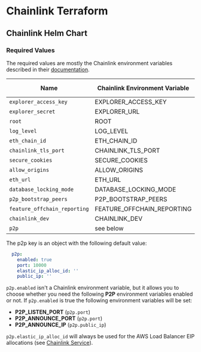 # Chainlink Terraform

## Chainlink Helm Chart

### Required Values

The required values are mostly the Chainlink environment variables described in their [documentation](https://docs.chain.link/docs/configuration-variables/).

| Name                         | Chainlink Environment Variable | Type   | Required | Default Value |
|------------------------------|--------------------------------|--------|----------|---------------|
| `explorer_access_key`        | EXPLORER_ACCESS_KEY            | string | True     | ""            |
| `explorer_secret`            | EXPLORER_URL                   | string | True     | ""            |
| `root`                       | ROOT                           | string | True     | "/chainlink"  |
| `log_level`                  | LOG_LEVEL                      | string | True     | "debug"       |
| `eth_chain_id`               | ETH_CHAIN_ID                   | string | True     | "4"           |
| `chainlink_tls_port`         | CHAINLINK_TLS_PORT             | string | True     | "0"           |
| `secure_cookies`             | SECURE_COOKIES                 | string | True     | "false"       |
| `allow_origins`              | ALLOW_ORIGINS                  | string | True     | "*"           |
| `eth_url`                    | ETH_URL                        | string | True     | ""            |
| `database_locking_mode`      | DATABASE_LOCKING_MODE          | string | True     | "lease"       |
| `p2p_bootstrap_peers`        | P2P_BOOTSTRAP_PEERS            | string | True     | ""            |
| `feature_offchain_reporting` | FEATURE_OFFCHAIN_REPORTING     | string | True     | "true"        |
| `chainlink_dev`              | CHAINLINK_DEV                  | string | True     | "true"        |
| `p2p`                        | see below                      | object | True     | see below     |

The p2p key is an object with the following default value:
```yaml
  p2p:
    enabled: true
    port: 10000
    elastic_ip_alloc_id: ''
    public_ip: ''
```

`p2p.enabled` isn't a Chainlink environment variable, but it allows you to choose whether you need the following **P2P** environment variables enabled or not.
If `p2p.enabled` is true the following environment variables will be set:
- **P2P_LISTEN_PORT** (`p2p.port`)
- **P2P_ANNOUNCE_PORT** (`p2p.port`)
- **P2P_ANNOUNCE_IP** (`p2p.public_ip`)

`p2p.elastic_ip_alloc_id` will always be used for the AWS Load Balancer EIP allocations (see [Chainlink Service](./chainlink/templates/service.yaml)).
